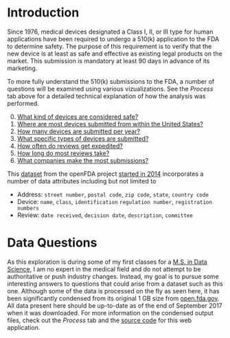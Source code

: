 # Introduction

Since 1976, medical devices designated a Class I, II, or III type for human applications have been required to undergo a 510(k) application to the FDA to determine safety. The purpose of this requirement is to verify that the new device is at least as safe and effective as existing legal products on the market. This submission is mandatory at least 90 days in advance of its marketing.

To more fully understand the 510(k) submissions to the FDA, a number of questions will be examined using various vizualizations. See the *Process* tab above for a detailed technical explanation of how the analysis was performed.

0. [What kind of devices are considered safe?](#what-kind-of-devices-are-considered-safe-)
0. [Where are most devices submitted from within the United States?](#where-are-most-devices-submitted-from-within-the-united-states-)
0. [How many devices are submitted per year?](#how-many-devices-are-submitted-per-year-)
0. [What specific types of devices are submitted?](#what-specific-types-of-devices-are-submitted-)
0. [How often do reviews get expedited?](#how-often-do-reviews-get-expedited-)
0. [How long do most reviews take?](#how-long-do-most-reviews-take-)
0. [What companies make the most submissions?](#what-companies-make-the-most-submissions-)

This [dataset](https://l.rcd.zone/fda-510k-dataset) from the openFDA project [started in 2014](https://open.fda.gov/update/openfda-innovative-initiative-opens-door-to-wealth-of-fda-publicly-available-data/) incorporates a number of data attributes including but not limited to

- Address: `street number`, `postal code`, `zip code`, `state`, `country code`
- Device: `name`, `class`, `identification` `regulation number`, `registration numbers`
- Review: `date received`, `decision date`, `description`, `committee`

# Data Questions

As this exploration is during some of my first classes for a [M.S. in Data Science](http://www.regis.edu/CCIS/Academics/Degrees-Programs/Graduate-Programs/MS-Data-Science.aspx), I am no expert in the medical field and do not attempt to be authoritative or push industry changes. Instead, my goal is to pursue some interesting answers to questions that could arise from a dataset such as this one. Although some of the data is processed on the fly as seen here, it has been significantly condensed from its original 1 GB size from [open.fda.gov](https://open.fda.gov). All data present here should be up-to-date as of the end of September 2017 when it was downloaded. For more information on the condensed output files, check out the *Process* tab and the [source code](https://l.rcd.zone/fda-repo) for this web application.



